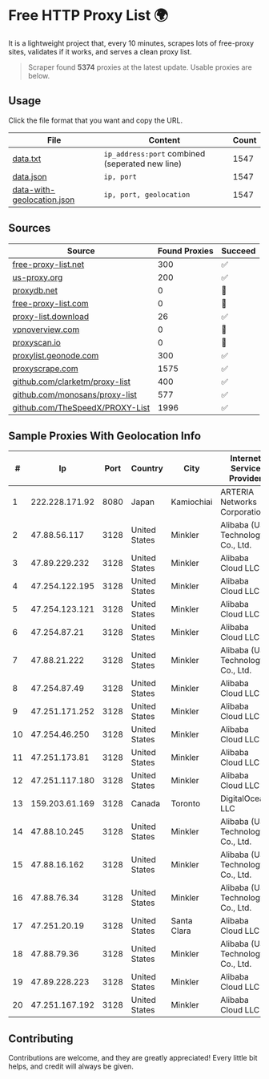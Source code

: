 
# Free HTTP Proxy List 🌍

It is a lightweight project that, every 10 minutes, scrapes lots of free-proxy sites, validates if it works, and serves a clean proxy list.


> Scraper found **5374** proxies at the latest update. Usable proxies are below.

## Usage

Click the file format that you want and copy the URL.


|File|Content|Count|
|----|-------|-----|
|[data.txt](https://raw.githubusercontent.com/themiralay/Proxy-List-World/master/data.txt)|`ip_address:port` combined (seperated new line)|1547|
|[data.json](https://raw.githubusercontent.com/themiralay/Proxy-List-World/master/data.json)|`ip, port`|1547|
|[data-with-geolocation.json](https://raw.githubusercontent.com/themiralay/Proxy-List-World/master/data-with-geolocation.json)|`ip, port, geolocation`|1547|

## Sources

|Source|Found Proxies|Succeed|
|------|-------------|-------|
|[free-proxy-list.net](https://free-proxy-list.net)|300|✅|
|[us-proxy.org](https://www.us-proxy.org)|200|✅|
|[proxydb.net](http://proxydb.net)|0|🚫|
|[free-proxy-list.com](https://free-proxy-list.com/?page=&port=&type%5B%5D=http&type%5B%5D=https&up_time=0&search=Search)|0|🚫|
|[proxy-list.download](https://www.proxy-list.download/HTTP)|26|✅|
|[vpnoverview.com](https://vpnoverview.com/privacy/anonymous-browsing/free-proxy-servers)|0|🚫|
|[proxyscan.io](https://www.proxyscan.io)|0|🚫|
|[proxylist.geonode.com](https://proxylist.geonode.com/api/proxy-list?limit=300&page=1&sort_by=lastChecked&sort_type=desc&protocols=http,https)|300|✅|
|[proxyscrape.com](https://api.proxyscrape.com/v2/?request=displayproxies&protocol=http&timeout=10000&country=all&ssl=all&anonymity=all)|1575|✅|
|[github.com/clarketm/proxy-list](https://raw.githubusercontent.com/clarketm/proxy-list/master/proxy-list-raw.txt)|400|✅|
|[github.com/monosans/proxy-list](https://raw.githubusercontent.com/monosans/proxy-list/main/proxies/http.txt)|577|✅|
|[github.com/TheSpeedX/PROXY-List](https://raw.githubusercontent.com/TheSpeedX/PROXY-List/master/http.txt)|1996|✅|


## Sample Proxies With Geolocation Info

|#|Ip|Port|Country|City|Internet Service Provider|
|-|--|----|-------|----|-------------------------|
|1|222.228.171.92|8080|Japan|Kamiochiai|ARTERIA Networks Corporation|
|2|47.88.56.117|3128|United States|Minkler|Alibaba (US) Technology Co., Ltd.|
|3|47.89.229.232|3128|United States|Minkler|Alibaba Cloud LLC|
|4|47.254.122.195|3128|United States|Minkler|Alibaba Cloud LLC|
|5|47.254.123.121|3128|United States|Minkler|Alibaba Cloud LLC|
|6|47.254.87.21|3128|United States|Minkler|Alibaba Cloud LLC|
|7|47.88.21.222|3128|United States|Minkler|Alibaba (US) Technology Co., Ltd.|
|8|47.254.87.49|3128|United States|Minkler|Alibaba Cloud LLC|
|9|47.251.171.252|3128|United States|Minkler|Alibaba Cloud LLC|
|10|47.254.46.250|3128|United States|Minkler|Alibaba Cloud LLC|
|11|47.251.173.81|3128|United States|Minkler|Alibaba Cloud LLC|
|12|47.251.117.180|3128|United States|Minkler|Alibaba Cloud LLC|
|13|159.203.61.169|3128|Canada|Toronto|DigitalOcean, LLC|
|14|47.88.10.245|3128|United States|Minkler|Alibaba (US) Technology Co., Ltd.|
|15|47.88.16.162|3128|United States|Minkler|Alibaba (US) Technology Co., Ltd.|
|16|47.88.76.34|3128|United States|Minkler|Alibaba (US) Technology Co., Ltd.|
|17|47.251.20.19|3128|United States|Santa Clara|Alibaba Cloud LLC|
|18|47.88.79.36|3128|United States|Minkler|Alibaba (US) Technology Co., Ltd.|
|19|47.89.228.223|3128|United States|Minkler|Alibaba Cloud LLC|
|20|47.251.167.192|3128|United States|Minkler|Alibaba Cloud LLC|



## Contributing

Contributions are welcome, and they are greatly appreciated! Every
little bit helps, and credit will always be given.

